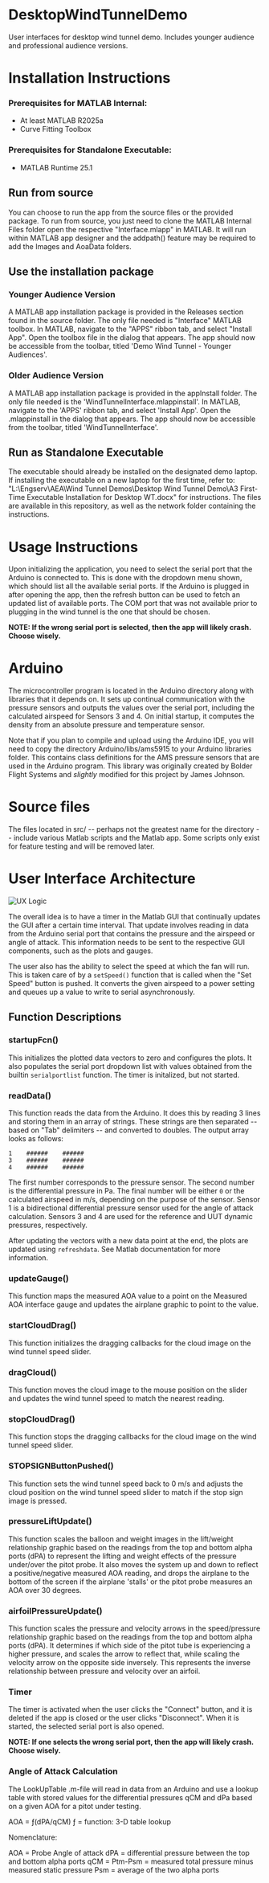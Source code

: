 # DesktopWindTunnelDemo
User interfaces for desktop wind tunnel demo. Includes younger audience and professional audience versions.

# Installation Instructions
### Prerequisites for MATLAB Internal:
- At least MATLAB R2025a
- Curve Fitting Toolbox

### Prerequisites for Standalone Executable:
- MATLAB Runtime 25.1

## Run from source
You can choose to run the app from the source files or the provided package. To run from source, you
just need to clone the MATLAB Internal Files folder open the respective "Interface.mlapp" in MATLAB. It will run within MATLAB app designer and the addpath() feature may be required to add the Images and AoaData folders.

## Use the installation package
### Younger Audience Version
A MATLAB app installation package is provided in the Releases section found in the source folder. The only file needed is
"Interface" MATLAB toolbox. In MATLAB, navigate to the "APPS" ribbon tab, and select
"Install App". Open the toolbox file in the dialog that appears. The app should now be
accessible from the toolbar, titled 'Demo Wind Tunnel - Younger Audiences'.

### Older Audience Version
A MATLAB app installation package is provided in the appInstall folder. The only file needed is the 'WindTunnelInterface.mlappinstall'. In MATLAB, navigate to the 'APPS' ribbon tab, and select 'Install App'. Open the .mlappinstall in the dialog that appears. The app should now be accessible from the toolbar, titled 'WindTunnelInterface'.

## Run as Standalone Executable
The executable should already be installed on the designated demo laptop. If installing the executable on a new laptop for the first time, refer to: "L:\Engserv\AEA\Wind Tunnel Demos\Desktop Wind Tunnel Demo\A3 First-Time Executable Installation for Desktop WT.docx" for instructions. The files are available in this repository, as well as the network folder containing the instructions.

# Usage Instructions
Upon initializing the application, you need to select the serial port that the Arduino is connected
to. This is done with the dropdown menu shown, which should list all the available serial ports.
If the Arduino is plugged in after opening the app, then the refresh button can be used to fetch an
updated list of available ports. The COM port that was not available prior to plugging in the wind tunnel is the one that should be chosen.

**NOTE: If the wrong serial port is selected, then the app will likely crash. Choose wisely.**

# Arduino
The microcontroller program is located in the Arduino directory along with libraries that it depends
on. It sets up continual communication with the pressure sensors and outputs the values over the
serial port, including the calculated airspeed for Sensors 3 and 4. On initial startup, it computes
the density from an absolute pressure and temperature sensor.

Note that if you plan to compile and upload using the Arduino IDE, you will need to copy the
directory Arduino/libs/ams5915 to your Arduino libraries folder. This contains class definitions for
the AMS pressure sensors that are used in the Arduino program. This library was originally created
by Bolder Flight Systems and *slightly* modified for this project by James Johnson.

# Source files
The files located in src/ -- perhaps not the greatest name for the directory -- include various
Matlab scripts and the Matlab app. Some scripts only exist for feature testing and will be removed
later.

# User Interface Architecture
![UX Logic](images/UXArch.png)

The overall idea is to have a timer in the Matlab GUI that continually updates the GUI after a
certain time interval. That update involves reading in data from the Arduino serial port that
contains the pressure and the airspeed or angle of attack. This information needs to be sent to the
respective GUI components, such as the plots and gauges.

The user also has the ability to select the speed at which the fan will run. This is taken care of
by a `setSpeed()` function that is called when the "Set Speed" button is pushed. It converts the
given airspeed to a power setting and queues up a value to write to serial asynchronously.

## Function Descriptions
### startupFcn()
This initializes the plotted data vectors to zero and configures the plots. It also populates the
serial port dropdown list with values obtained from the builtin `serialportlist` function. The timer
is initalized, but not started.

### readData()
This function reads the data from the Arduino. It does this by reading 3 lines and storing them in
an array of strings. These strings are then separated -- based on "Tab" delimiters -- and converted
to doubles. The output array looks as follows:
```
1    ######    ######
3    ######    ######
4    ######    ######
```
The first number corresponds to the pressure sensor. The second number is the differential pressure
in Pa. The final number will be either `0` or the calculated airspeed in m/s, depending on the
purpose of the sensor. Sensor 1 is a bidirectional differential pressure sensor used for the angle
of attack calculation. Sensors 3 and 4 are used for the reference and UUT dynamic pressures,
respectively.

After updating the vectors with a new data point at the end, the plots are updated using
`refreshdata`. See Matlab documentation for more information.

### updateGauge()
This function maps the measured AOA value to a point on the Measured AOA interface gauge and updates the airplane graphic to point to the value.

### startCloudDrag()
This function initializes the dragging callbacks for the cloud image on the wind tunnel speed slider.

### dragCloud()
This function moves the cloud image to the mouse position on the slider and updates the wind tunnel speed to match the nearest reading.

### stopCloudDrag()
This function stops the dragging callbacks for the cloud image on the wind tunnel speed slider.

### STOPSIGNButtonPushed()
This function sets the wind tunnel speed back to 0 m/s and adjusts the cloud position on the wind tunnel speed slider to match if the stop sign image is pressed.

### pressureLiftUpdate()
This function scales the balloon and weight images in the lift/weight relationship graphic based on the readings from the top and bottom alpha ports (dPA) to represent the lifting and weight effects of the pressure under/over the pitot probe. It also moves the system up and down to reflect a positive/negative measured AOA reading, and drops the airplane to the bottom of the screen if the airplane 'stalls' or the pitot probe measures an AOA over 30 degrees.

### airfoilPressureUpdate()
This function scales the pressure and velocity arrows in the speed/pressure relationship graphic based on the readings from the top and bottom alpha ports (dPA). It determines if which side of the pitot tube is experiencing a higher pressure, and scales the arrow to reflect that, while scaling the velocity arrow on the opposite side inversely. This represents the inverse relationship between pressure and velocity over an airfoil.

### Timer
The timer is activated when the user clicks the "Connect" button, and it is deleted if the app is
closed or the user clicks "Disconnect". When it is started, the selected serial port is also opened.

**NOTE: If one selects the wrong serial port, then the app will likely crash. Choose wisely.**

### Angle of Attack Calculation

The LookUpTable .m-file will read in data from an Arduino and use a lookup table
   with stored values for the differential pressures qCM and dPa based on a given AOA for a 
   pitot under testing.
   
   AOA = ƒ(dPA/qCM)
   ƒ = function: 3-D table lookup
   
   Nomenclature:

  AOA = Probe Angle of attack
  dPA = differential pressure between the top and bottom alpha ports
  qCM = Ptm-Psm = measured total pressure minus measured static pressure
  Psm = average of the two alpha ports